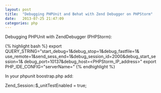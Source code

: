 ```yaml
---
layout: post
title:  "Debugging PHPUnit and Behat with Zend Debugger on PHPStorm"
date:   2013-07-25 21:47:09
categories: php
---
```


Debugging PHPUnit with ZendDebugger (PHPStorm):

{% highlight bash %}
export QUERY_STRING="start_debug=1&debug_stop=1&debug_fastfile=1&
use_remote=1&send_sess_end=1&debug_session_id=2000&debug_start_session=1&
debug_port=10137&debug_host=<PHPStorm_IP_address>"
export PHP_IDE_CONFIG="serverName=<hostname>" 
{% endhighlight %}

In your phpunit boostrap.php add:

Zend_Session::$_unitTestEnabled = true;
